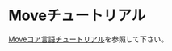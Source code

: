 # Moveチュートリアル

[Moveコア言語チュートリアル](https://github.com/aptos-labs/aptos-core/tree/main/aptos-move/move-examples/move-tutorial)を参照して下さい。
